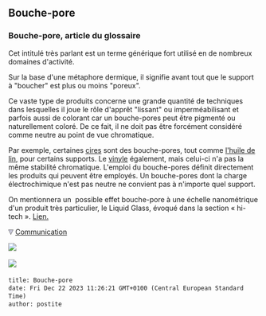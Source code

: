 ## Bouche-pore
### Bouche-pore, article du glossaire
 Cet intitulé très parlant est un terme générique fort utilisé en de nombreux domaines d'activité.

Sur la base d'une métaphore dermique, il signifie avant tout que le support à "boucher" est plus ou moins "poreux".

Ce vaste type de produits concerne une grande quantité de techniques dans lesquelles il joue le rôle d'apprêt "lissant" ou imperméabilisant et parfois aussi de colorant car un bouche-pores peut être pigmenté ou naturellement coloré. De ce fait, il ne doit pas être forcément considéré comme neutre au point de vue chromatique.

Par exemple, certaines [cires](cires.html) sont des bouche-pores, tout comme [l'huile de lin](huiledelin.html), pour certains supports. Le [vinyle](vinylegloss.html) également, mais celui-ci n'a pas la même stabilité chromatique. L'emploi du bouche-pores définit directement les produits qui peuvent être employés. Un bouche-pores dont la charge électrochimique n'est pas neutre ne convient pas à n'importe quel support.

On mentionnera un  possible effet bouche-pore à une échelle nanométrique d'un produit très particulier, le Liquid Glass, évoqué dans la section « hi-tech ». [Lien.](hitechliquidglass.html)



![](images/flechebas.gif) [Communication](http://www.artrealite.com/annonceurs.htm) 

[![](https://cbonvin.fr/sites/regie.artrealite.com/visuels/campagne1.png)](index-2.html#20131014)

![](https://cbonvin.fr/sites/regie.artrealite.com/visuels/campagne2.png)
```
title: Bouche-pore
date: Fri Dec 22 2023 11:26:21 GMT+0100 (Central European Standard Time)
author: postite
```
